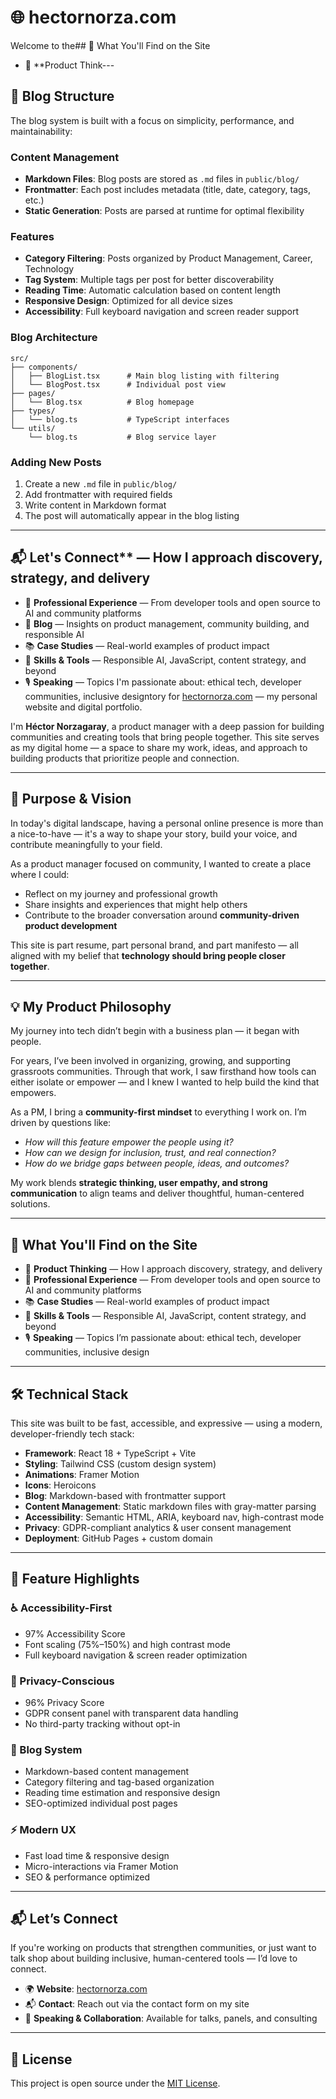 # 🌐 hectornorza.com

Welcome to the## 🚀 What You'll Find on the Site

- 🧠 **Product Think---

## 📝 Blog Structure

The blog system is built with a focus on simplicity, performance, and maintainability:

### Content Management
- **Markdown Files**: Blog posts are stored as `.md` files in `public/blog/`
- **Frontmatter**: Each post includes metadata (title, date, category, tags, etc.)
- **Static Generation**: Posts are parsed at runtime for optimal flexibility

### Features
- **Category Filtering**: Posts organized by Product Management, Career, Technology
- **Tag System**: Multiple tags per post for better discoverability
- **Reading Time**: Automatic calculation based on content length
- **Responsive Design**: Optimized for all device sizes
- **Accessibility**: Full keyboard navigation and screen reader support

### Blog Architecture
```
src/
├── components/
│   ├── BlogList.tsx      # Main blog listing with filtering
│   └── BlogPost.tsx      # Individual post view
├── pages/
│   └── Blog.tsx          # Blog homepage
├── types/
│   └── blog.ts           # TypeScript interfaces
└── utils/
    └── blog.ts           # Blog service layer
```

### Adding New Posts
1. Create a new `.md` file in `public/blog/`
2. Add frontmatter with required fields
3. Write content in Markdown format
4. The post will automatically appear in the blog listing

---

## 📬 Let's Connect** — How I approach discovery, strategy, and delivery
- 💼 **Professional Experience** — From developer tools and open source to AI and community platforms
- 📝 **Blog** — Insights on product management, community building, and responsible AI
- 📚 **Case Studies** — Real-world examples of product impact
- 🧰 **Skills & Tools** — Responsible AI, JavaScript, content strategy, and beyond
- 🎙 **Speaking** — Topics I'm passionate about: ethical tech, developer communities, inclusive designtory for [hectornorza.com](https://www.hectornorza.com/) — my personal website and digital portfolio.

I'm **Héctor Norzagaray**, a product manager with a deep passion for building communities and creating tools that bring people together. This site serves as my digital home — a space to share my work, ideas, and approach to building products that prioritize people and connection.

---

## 🎯 Purpose & Vision

In today's digital landscape, having a personal online presence is more than a nice-to-have — it's a way to shape your story, build your voice, and contribute meaningfully to your field.

As a product manager focused on community, I wanted to create a place where I could:
- Reflect on my journey and professional growth
- Share insights and experiences that might help others
- Contribute to the broader conversation around **community-driven product development**

This site is part resume, part personal brand, and part manifesto — all aligned with my belief that **technology should bring people closer together**.

---

## 💡 My Product Philosophy

My journey into tech didn’t begin with a business plan — it began with people.

For years, I’ve been involved in organizing, growing, and supporting grassroots communities. Through that work, I saw firsthand how tools can either isolate or empower — and I knew I wanted to help build the kind that empowers.

As a PM, I bring a **community-first mindset** to everything I work on. I’m driven by questions like:
- *How will this feature empower the people using it?*
- *How can we design for inclusion, trust, and real connection?*
- *How do we bridge gaps between people, ideas, and outcomes?*

My work blends **strategic thinking, user empathy, and strong communication** to align teams and deliver thoughtful, human-centered solutions.

---

## 🚀 What You'll Find on the Site

- 🧠 **Product Thinking** — How I approach discovery, strategy, and delivery
- 💼 **Professional Experience** — From developer tools and open source to AI and community platforms
- 📚 **Case Studies** — Real-world examples of product impact
- 🧰 **Skills & Tools** — Responsible AI, JavaScript, content strategy, and beyond
- 🎙 **Speaking** — Topics I’m passionate about: ethical tech, developer communities, inclusive design

---

## 🛠 Technical Stack

This site was built to be fast, accessible, and expressive — using a modern, developer-friendly tech stack:

- **Framework**: React 18 + TypeScript + Vite
- **Styling**: Tailwind CSS (custom design system)
- **Animations**: Framer Motion
- **Icons**: Heroicons
- **Blog**: Markdown-based with frontmatter support
- **Content Management**: Static markdown files with gray-matter parsing
- **Accessibility**: Semantic HTML, ARIA, keyboard nav, high-contrast mode
- **Privacy**: GDPR-compliant analytics & user consent management
- **Deployment**: GitHub Pages + custom domain

---

## 🎨 Feature Highlights

### ♿ Accessibility-First
- 97% Accessibility Score
- Font scaling (75%–150%) and high contrast mode
- Full keyboard navigation & screen reader optimization

### 🔐 Privacy-Conscious
- 96% Privacy Score
- GDPR consent panel with transparent data handling
- No third-party tracking without opt-in

### 📝 Blog System
- Markdown-based content management
- Category filtering and tag-based organization
- Reading time estimation and responsive design
- SEO-optimized individual post pages

### ⚡ Modern UX
- Fast load time & responsive design
- Micro-interactions via Framer Motion
- SEO & performance optimized

---

## 📬 Let’s Connect

If you're working on products that strengthen communities, or just want to talk shop about building inclusive, human-centered tools — I’d love to connect.

- 🌍 **Website**: [hectornorza.com](https://www.hectornorza.com/)
- 📬 **Contact**: Reach out via the contact form on my site
- 🎤 **Speaking & Collaboration**: Available for talks, panels, and consulting

---

## 📄 License

This project is open source under the [MIT License](LICENSE).
